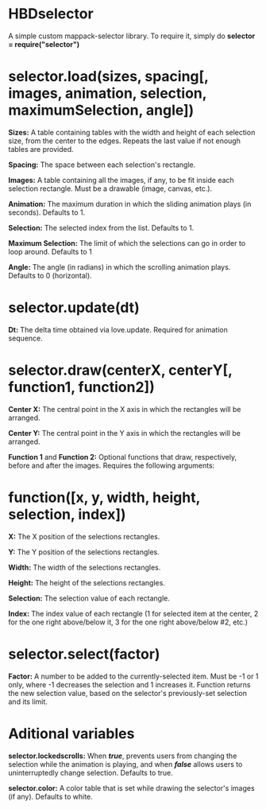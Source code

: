 HBDselector
===========

A simple custom mappack-selector library. To require it, simply do **selector = require("selector")**

selector.load(sizes, spacing[, images, animation, selection, maximumSelection, angle])
======================================================================================

**Sizes:**
A table containing tables with the width and height of each selection size, from the center to the edges. Repeats the last value if not enough tables are provided.

**Spacing:**
The space between each selection's rectangle.

**Images:**
A table containing all the images, if any, to be fit inside each selection rectangle. Must be a drawable (image, canvas, etc.).

**Animation:**
The maximum duration in which the sliding animation plays (in seconds). Defaults to 1.

**Selection:**
The selected index from the list. Defaults to 1.

**Maximum Selection:**
The limit of which the selections can go in order to loop around. Defaults to 1

**Angle:**
The angle (in radians) in which the scrolling animation plays. Defaults to 0 (horizontal).

selector.update(dt)
===================

**Dt:**
The delta time obtained via love.update. Required for animation sequence.

selector.draw(centerX, centerY[, function1, function2])
====================================================

**Center X:**
The central point in the X axis in which the rectangles will be arranged.

**Center Y:**
The central point in the Y axis in which the rectangles will be arranged.

**Function 1** and **Function 2:**
Optional functions that draw, respectively, before and after the images. Requires the following arguments:

function([x, y, width, height, selection, index])
===========================

**X:**
The X position of the selections rectangles.

**Y:**
The Y position of the selections rectangles.

**Width:**
The width of the selections rectangles.

**Height:**
The height of the selections rectangles.

**Selection:**
The selection value of each rectangle.

**Index:**
The index value of each rectangle (1 for selected item at the center, 2 for the one right above/below it, 3 for the one right above/below #2, etc.)

selector.select(factor)
=======================

**Factor:**
A number to be added to the currently-selected item. Must be -1 or 1 only, where -1 decreases the selection and 1 increases it. Function returns the new selection value, based on the selector's previously-set selection and its limit.

Aditional variables
===================

**selector.lockedscrolls:**
When ***true***, prevents users from changing the selection while the animation is playing, and when ***false*** allows users to uninterruptedly change selection. Defaults to true.

**selector.color:**
A color table that is set while drawing the selector's images (if any). Defaults to white.
